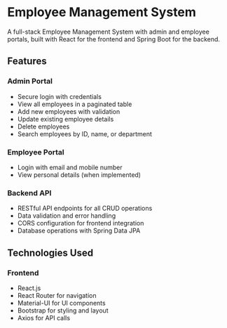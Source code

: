 # Employee Management System

A full-stack Employee Management System with admin and employee portals, built with React for the frontend and Spring Boot for the backend.

## Features

### Admin Portal
- Secure login with credentials
- View all employees in a paginated table
- Add new employees with validation
- Update existing employee details
- Delete employees
- Search employees by ID, name, or department

### Employee Portal
- Login with email and mobile number
- View personal details (when implemented)

### Backend API
- RESTful API endpoints for all CRUD operations
- Data validation and error handling
- CORS configuration for frontend integration
- Database operations with Spring Data JPA

## Technologies Used

### Frontend
- React.js
- React Router for navigation
- Material-UI for UI components
- Bootstrap for styling and layout
- Axios for API calls
